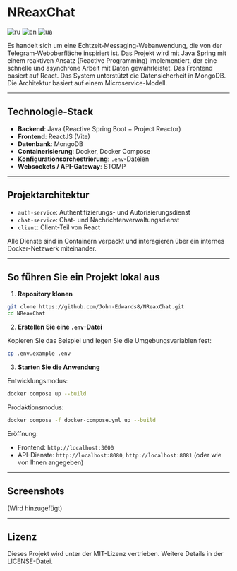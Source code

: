 # NReaxChat
[![ru](https://img.shields.io/badge/lang-ru-red.svg)](https://github.com/John-Edwards8/NReaxChat/blob/main/README.md)
[![en](https://img.shields.io/badge/lang-en-red.svg)](https://github.com/John-Edwards8/NReaxChat/blob/main/README.en.md)
[![ua](https://img.shields.io/badge/lang-ua-blue.svg)](https://github.com/John-Edwards8/NReaxChat/blob/main/README.ua.md)

Es handelt sich um eine Echtzeit-Messaging-Webanwendung, die von der Telegram-Weboberfläche inspiriert ist. Das Projekt wird mit Java Spring mit einem reaktiven Ansatz (Reactive Programming) implementiert, der eine schnelle und asynchrone Arbeit mit Daten gewährleistet. Das Frontend basiert auf React. Das System unterstützt die Datensicherheit in MongoDB.
Die Architektur basiert auf einem Microservice-Modell.

---

## Technologie-Stack

- **Backend**: Java (Reactive Spring Boot + Project Reactor)
- **Frontend**: ReactJS (Vite)
- **Datenbank**: MongoDB
- **Containerisierung**: Docker, Docker Compose
- **Konfigurationsorchestrierung**: `.env`-Dateien
- **Websockets / API-Gateway**: STOMP

---

## Projektarchitektur

- `auth-service`: Authentifizierungs- und Autorisierungsdienst
- `chat-service`: Chat- und Nachrichtenverwaltungsdienst
- `client`: Client-Teil von React

Alle Dienste sind in Containern verpackt und interagieren über ein internes Docker-Netzwerk miteinander.

---

## So führen Sie ein Projekt lokal aus

1. **Repository klonen**

```bash
git clone https://github.com/John-Edwards8/NReaxChat.git
cd NReaxChat
```

2. **Erstellen Sie eine `.env`-Datei**

Kopieren Sie das Beispiel und legen Sie die Umgebungsvariablen fest:
```bash
cp .env.example .env
```

3. **Starten Sie die Anwendung**

Entwicklungsmodus:

```bash
docker compose up --build
```

Prodaktionsmodus:

```bash
docker compose -f docker-compose.yml up --build
```

Eröffnung:

- Frontend: `http://localhost:3000`
- API-Dienste: `http://localhost:8080`, `http://localhost:8081` (oder wie von Ihnen angegeben)

---

## Screenshots

(Wird hinzugefügt)

---

## Lizenz

Dieses Projekt wird unter der MIT-Lizenz vertrieben. Weitere Details in der LICENSE-Datei.